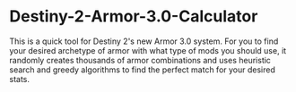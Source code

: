 # Destiny-2-Armor-3.0-Calculator
This is a quick tool for Destiny 2's new Armor 3.0 system. For you to find your desired archetype of armor with what type of mods you should use, it randomly creates thousands of armor combinations and uses heuristic search and greedy algorithms to find the perfect match for your desired stats.
